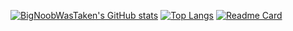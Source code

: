 <!--
**BigNoobWasTaken/BigNoobWasTaken** is a ✨ _special_ ✨ repository because its `README.md` (this file) appears on your GitHub profile.

Here are some ideas to get you started:

- 🔭 I’m currently working on ...
- 🌱 I’m currently learning ...
- 👯 I’m looking to collaborate on ...
- 🤔 I’m looking for help with ...
- 💬 Ask me about ...
- 📫 How to reach me: ...
- 😄 Pronouns: ...
- ⚡ Fun fact: ...
-->


[![BigNoobWasTaken's GitHub stats](https://github-readme-stats.vercel.app/api?username=BigNoobWasTaken&show=reviews,discussions_started,discussions_answered,prs_merged,prs_merged_percentage&theme=dark)](https://github.com/BigNoobWasTaken/github-readme-stats)
[![Top Langs](https://github-readme-stats.vercel.app/api/top-langs/?username=BigNoobWasTaken&layout=pie&theme=dark)](https://github.com/BigNoobWasTaken/github-readme-stats)
[![Readme Card](https://github-readme-stats.vercel.app/api/pin/?username=BigNoobWasTaken&repo=Tensor-Array&theme=dark)](https://github.com/BigNoobWasTaken/github-readme-stats)
